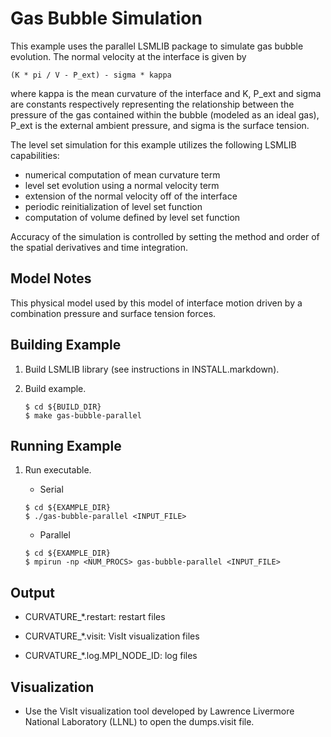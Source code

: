 Gas Bubble Simulation
=====================

This example uses the parallel LSMLIB package to simulate gas bubble evolution.
The normal velocity at the interface is given by

  ```
  (K * pi / V - P_ext) - sigma * kappa
  ```

where kappa is the mean curvature of the interface and K, P_ext and sigma are
constants respectively representing the relationship between the pressure of the
gas contained within the bubble (modeled as an ideal gas), P_ext is the external
ambient pressure, and sigma is the surface tension.

The level set simulation for this example utilizes the following LSMLIB
capabilities:

- numerical computation of mean curvature term
- level set evolution using a normal velocity term
- extension of the normal velocity off of the interface
- periodic reinitialization of level set function
- computation of volume defined by level set function 

Accuracy of the simulation is controlled by setting the method and order
of the spatial derivatives and time integration.

Model Notes
-----------
This physical model used by this model of interface motion driven by
a combination pressure and surface tension forces.

Building Example
----------------
1. Build LSMLIB library (see instructions in INSTALL.markdown).

2. Build example.

   ```shell
   $ cd ${BUILD_DIR}
   $ make gas-bubble-parallel
   ```
Running Example
---------------
1. Run executable.

   * Serial

   ```shell
   $ cd ${EXAMPLE_DIR}
   $ ./gas-bubble-parallel <INPUT_FILE>
   ```

   * Parallel

   ```shell
   $ cd ${EXAMPLE_DIR}
   $ mpirun -np <NUM_PROCS> gas-bubble-parallel <INPUT_FILE>
   ```

Output
------
- CURVATURE_*.restart: restart files

- CURVATURE_*.visit: VisIt visualization files

- CURVATURE_*.log.MPI_NODE_ID: log files

Visualization
-------------
- Use the VisIt visualization tool developed by Lawrence Livermore National
  Laboratory (LLNL) to open the dumps.visit file.

